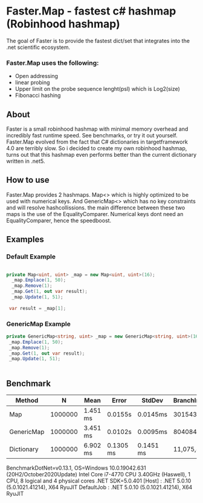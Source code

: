 # Faster.Map - fastest c# hashmap (Robinhood hashmap)

The goal of Faster is to provide the fastest dict/set that integrates into the .net scientific ecosystem.

 ### Faster.Map uses the following:
   - Open addressing
   - linear probing
   - Upper limit on the probe sequence lenght(psl) which is Log2(size)   
   - Fibonacci hashing 

## About

Faster is a small robinhood hashmap with minimal memory overhead and incredibly fast runtime speed. See benchmarks, or try it out yourself. Faster.Map evolved from the fact that C# dictionaries in targetframework 4.0 are terribly slow. So i decided to create my own robinhood hashmap, turns out that this hashmap even performs better than the current dictionary written in .net5.

## How to use
Faster.Map provides 2 hashmaps. Map<> which is highly optimized to be used with numerical keys. And GenericMap<> which has no key constraints and will resolve hashcollissions. the main difference between these two maps is the use of the EqualityComparer<T>. Numerical keys dont need an EqualityComparer<T>, hence the speedboost.
  

 ## Examples
    
  ### Default Example
```C#

private Map<uint, uint> _map = new Map<uint, uint>(16);     
  _map.Emplace(1, 50); 
  _map.Remove(1);
  _map.Get(1, out var result);
  _map.Update(1, 51);
  
 var result = _map[1];    
``` 
  ### GenericMap Example
```C#
private GenericMap<string, uint> _map = new GenericMap<string, uint>(16);
 _map.Emplace(1, 50); 
 _map.Remove(1);
 _map.Get(1, out var result);
 _map.Update(1, 51);
    
``` 

## Benchmark

| Method |   N   | Mean     | Error     | StdDev    |  BranchInstructionRetired/Op | CacheMisses/Op | LLCMisses/Op  |
|--------|-------|----------|-----------|-----------|------------------------------|----------------|---------------|
|Map     |1000000|1.451 ms  |0.0155s  |0.0145ms  |3015435                  |175          |232          |
|GenericMap |1000000|3.451 ms  |0.0102s  |0.0095ms  |8040841                |610          |3358          |
|Dictionary|1000000|6.902 ms  |0.1305 ms |0.1451 ms|  11,075,4822	           | 1050          |922            |


BenchmarkDotNet=v0.13.1, OS=Windows 10.0.19042.631 (20H2/October2020Update)
Intel Core i7-4770 CPU 3.40GHz (Haswell), 1 CPU, 8 logical and 4 physical cores
.NET SDK=5.0.401
  [Host]     : .NET 5.0.10 (5.0.1021.41214), X64 RyuJIT
  DefaultJob : .NET 5.0.10 (5.0.1021.41214), X64 RyuJIT
  
